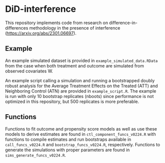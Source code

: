 # DiD-interference
This repository implements code from research on difference-in-differences methodology in the presence of interference (https://arxiv.org/abs/2301.06697).

## Example

An example simulated dataset is provided in `example_simulated_data.RData` from the case when both treatment and outcome are simulated from observed covariates W. 

An example script calling a simulation and running a bootstrapped doubly robust analysis for the Average Treatment Effects on the Treated (ATT) and Neighboring Control (ATN) are provided in `example_script.R`. The example is run with only 10 bootstrap replicates (nboots) since performance is not optimized in this repository, but 500 replicates is more preferable.

## Functions

Functions to fit outcome and propensity score models as well as use these models to derive estimates are found in `ctl_component_funcs_v0224.R` with functions to compile estimates and run bootstraps available in `call_funcs_v0224.R` and `bootstrap_funcs_v0224.R`, respectively. Functions to generate the simulations with proper parameters are found in `sims_generate_funcs_v0224.R`.
